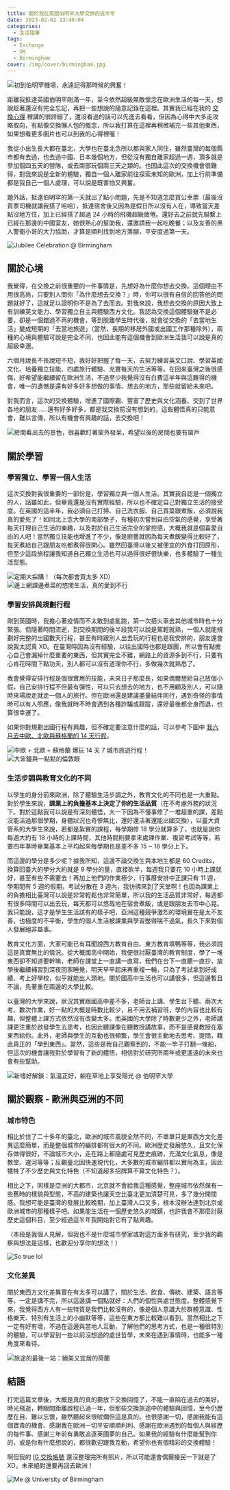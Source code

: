 ```yaml
---
title: 關於我在英國伯明罕大學交換的這半年
date: 2023-02-02 13:40:04
categories:
  - 生活隨筆
tags:
  - Exchange
  - UK
  - Birmingham
cover: /img/cover/birmingham.jpg
---
```


![初到伯明罕機場，永遠記得那時候的興奮！](img/post/2023_02/airport.jpg)

距離我抵達英國伯明罕剛滿一年，至今依然超級無敵懷念在歐洲生活的每一天，想說趁著還沒有完全忘記，再把一些想說的隨意記錄在這裡。其實我已經在我的 [交換心得](https://drive.google.com/file/d/14SxoAykrN-P9K9EWbZMy3JPj-MPAvaqB/view?usp=sharing) 裡講的很詳細了，還沒看過的話可以先進去看看，但因為心得中大多走攻略取向，有點像交換懶人包的概念，所以我打算在這裡再稍微補充一些其他東西，如果想看更多圖片也可以到我的心得裡喔！

我從小出生長大都在臺北，大學也在臺北念所以都與家人同住，雖然臺灣的每個縣市都有去過，也去過中國、日本幾個地方，但從沒有獨自離家超過一週，頂多就是參加個四五天的營隊，或去南部玩個兩三天之類的。也因此這次的交換機會很難得，對我來說是全新的體驗，獨自一個人離家前往探索未知的歐洲，加上行前準備都是我自己一個人處理，可以說是既害怕又興奮。

題外話，抵達伯明罕的第一天就出了點小問題，先是不知道怎麼買公車票（最後沒買票司機就讓我搭了哈哈），抵達宿舍後又因為是假日所以沒有人在，導致當天差點沒地方住，加上已經搭了超過 24 小時的飛機超級疲倦。還好去之前就先聯繫上已經在那邊的中國室友，她很熱心的幫助我，還邀請我一起吃晚餐；以及友善的黑人警衛小哥的大力協助，才算是順利找到地方落腳，平安度過第一天。

![Jubilee Celebration @ Birmingham](img/post/2023_02/brum.jpg)

## 關於心境
我覺得，在交換之前很重要的一件事情是，先想好為什麼你想去交換。這個理由不用很高尚，只要別人問你「為什麼想去交換？」時，你可以很有自信的回答他的問題就好了，這就足以證明你不是為了去而去。對我來說，我想去交換的原因大致上有訓練英文能力、學習獨立自主與體驗西方文化。我認為交換這個體驗雖不是必要，卻是一個錯過不再的機會，等到脫離學生時代後，就會從交換的「去當地生活」變成短期的「去當地旅遊」（當然，長期的移居外國或出國工作那種除外），兩種的心境與體驗可說是完全不同，也因此能有這個機會到歐洲生活我可以說是真的超級幸運。

六個月說長不長說短不短，我好好把握了每一天，去努力練習英文口說、學習英國文化、培養獨立技能、四處旅行體驗、充實每天的生活等等。在回來臺灣之後很感傷，好希望能繼續留在歐洲生活，不過至少我覺得沒有白費這半年與這難得的機會，唯一的遺憾是還有好多好多想做的事情、想去的地方，那些就留給未來吧。

對我而言，這次的交換體驗，增進了國際觀、豐富了歷史與文化涵養、交到了世界各地的朋友......還有好多好多，都是我交換前沒有想到的，這些體悟真的只能意會，難以言傳，所以有機會有興趣的話，去交換吧！

![房間看出去的景色，很喜歡盯著窗外發呆，希望以後的房間也要有窗戶](img/post/2023_02/window.jpg)

## 關於學習
### 學習獨立、學習一個人生活
這次交換對我很重要的一部份是，學習獨立與一個人生活。其實我自認是一個獨立的人，話雖如此，但畢竟還是沒有實際經驗，所以也不確定自己對獨立生活的接受度。在英國的這半年，我必須自己打掃、自己洗衣服、自己買菜跟煮飯，必須說我真的愛死了！如同北上念大學的南部學子，有種初次嘗到自由空氣的感覺，享受著每天打理自己生活的樂趣，以及對於自己生活完全的掌控感，大概我就是個喜愛自由的人吧！當然獨立技能也增進了不少，像是廚藝就因為每天煮飯變得比較好了，每天煮給自己跟朋友吃都煮得很開心。雖然回臺灣以後又被便宜的外食打回原形，但至少這段旅程讓我知道自己獨立生活也可以過得很好很快樂，也多體驗了一種生活型態。

![定期大採購！（每次都會買太多 XD）](img/post/2023_02/shopping.jpg)
![邊上網課邊煮菜的悠閒生活，真的愛到不行](img/post/2023_02/cook.jpg)

### 學習安排與規劃行程
剛到英國時，我擔心著疫情而不太敢到處亂跑，第一次搭火車去其他城市時也十分緊張。但隨著時間流逝，到交換期間的後半段我可以說是駕輕就熟，一個人就能規劃好完整的出國數天行程，甚至有時跟別人出去玩的行程也是我安排的，朋友還會說我太認真 XD。在臺灣時因為沒有經驗，以往出國時也都是跟團，所以會有點擔心自己會漏掉什麼重要的東西，但其實完全不難，網路上的資源多到不行，只要有心肯花時間下點功夫，別人都可以沒有道理你不行，多做幾次就熟悉了。

我會覺得安排行程是個很實用的技能，未來日子那麼長，如果偶爾想給自己放個小假，自己安排行程不但最有彈性，可以只去想去的地方，也不用顧及別人，可以隨時來場說走就走一個人的旅行。但在歐洲還是建議盡量結伴同行，遇到奇怪的事情時可以有人照應，像我就時不時會遇到各種詐騙或跟蹤，還好最後都全身而退，也算很幸運了。

如果你對規劃出國行程有興趣，但不確定要注意什麼的話，可以參考下圖中 [我六月去中歐、北歐與蘇格蘭的 14 天行程](https://docs.google.com/document/d/1n1U8HdAEks4StN_Mv4-9Ia-KjvNahi8qiqnR44YBMS8/edit?usp=sharing)。

![中歐 + 北歐 + 蘇格蘭 爆玩 14 天 7 城市旅遊行程！](img/post/2023_02/travel_plan.png)
![大笨鐘與一點點的倫敦眼](img/post/2023_02/london.jpg)

### 生活步調與教育文化的不同
以學生的身分前來歐洲，除了體驗生活步調之外，教育文化的不同也是一大重點。對於學生來說，**課業上的負擔基本上決定了你的生活品質**（在不考慮外務的狀況下。對於這點我可以說是有深刻體悟，大一下因為不懂事修了一堆超重的課，差點沒能活過那個學期，身體狀況也奇慘無比，還好還活著還能出國交換），以臺大資管系的大學生來說，若都是紮實的課程，每學期修 18 學分就算多了，也就是說你每週大約有 18 小時的上課時間，其他時間則要拿來處理作業、複習考試等等，若要四年準時畢業基本上平均起來每學期也是差不多 15 ~ 18 學分上下。

而這邊的學分是多少呢？據我所知，這邊不論交換生與本地生都是 60 Credits，換算回臺大的學分大約就是 9 學分的量，直接砍半，每週我只要花 10 小時上課就好，甚至有些不需要去！再加上他們的作業極少，行事曆安排中正課只有 11 週，學期間有 5 週的假期，考試分散在 3 週內，我彷彿來到了天堂啊！也因為課業上的負擔相比臺灣可以說是非常輕鬆也非常簡單，所以我的生活品質非常好，每週都有很多時間可以出去玩，每天都可以悠哉地在宿舍煮飯，或是跟朋友去市中心晃。我只能說，這才是學生生活該有的樣子吧，亞洲這種競爭激烈的環境實在是太不友善，也極度的不平衡，學生的個人生活被課業與學習壓得喘不過氣，長久下來對個人發展絕非益事。

教育文化方面，大家可能已有耳聞說西方教育自由、東方教育填鴨等等，我必須說這是真實無比的情況。從大概國高中開始，我便很討厭臺灣的教育制度，學了一堆東西卻不知道要幹嘛，老師在課堂上一直講一直寫，我們在台下一直聽一直抄，放學後繼續補習到深夜回家睡覺，明天早早起床再重複一輪，只為了考試拿到好成績、考上好學校，似乎就能出人頭地。關於國高中生活也可以講很多，但這邊暫且不論，先著重在兩邊的大學比較。

以臺灣的大學來說，狀況其實跟國高中差不多，老師台上講、學生台下聽、兩次大考、數次作業，好一點的大概是時數比較少，且不用去補習班，學的內容也比較有趣，但整體上課方式依然沒有改變太多。而英國的大學除了時數更少之外，老師講課更注重於啟發學生去思考，也因此聽課像在聽教授講故事，而不是感覺教授在塞東西給你。此外，老師與學生的互動也很頻繁，學生會很主動地去思考、提問，藉此真正的「學到東西」。當然，這些是我自己觀察到的，不能一竿子打翻一條船，但這次的機會讓我對於學習有了新的體悟，相信對於研究所兩年或更遙遠的未來也會有些幫助。

![新嗜好解鎖：氣溫正好，躺在草地上享受陽光 @ 伯明罕大學](img/post/2023_02/lay_on_grass.jpg)

## 關於觀察 - 歐洲與亞洲的不同
### 城市特色
相比於住了二十多年的臺北，歐洲的城市風貌全然不同，不單單只是東西方文化差異這麼簡單，而是整個城市的編排都有很大的不同。歐洲歷史發展悠久，且文化保存做得很好，不論城市大小，走在路上都隨處可見歷史痕跡，充滿文化氣息，像是教堂、運河等等；反觀臺北因快速現代化，大多數的城市編排都以實用為主，因此犧牲了不少歷史與文化特色（不知道超多招牌算不算文化特色？）。

相比之下，同樣是亞洲的大都市，北京就不會給我這種感覺，整座城市依然保有一些舊時的樣貌與型態，不高的建築也讓天空比臺北更加清楚可見，多了幾分開闊感。我想可能是臺灣的發展比較晚期，加上臺灣人口又多，根本沒辦法達到北京或歐洲城市的那種樣子吧。如果能生活在一個歷史悠久的城鎮，也許我會不那麼討厭歷史這個科目，至少經過這半年我開始對它有了點興趣。

（本段是我個人見解，但我也不是什麼城市學家或對這方面多有研究，至少我的觀察與想法是這樣，也歡迎分享你的想法！）

![So true lol](img/post/2023_02/european_city.jpg)

### 文化差異
關於東西方文化差異實在有太多可以講了，關於生活、飲食、傳統、建築、語言等等，一定是講不完，所以這邊講一個點就好：人們的個性與處世態度。整體感覺下來，我覺得西方人有一些特質是我們比較沒有的，像是個人意識大於群體意識、性格樂天、特別有生活上的小幽默等等，這些在東方都比較難以看到。當然相比之下一定有好有壞，不過在這邊與當地人互動，了解他們的思考方式，也是一種很特別的體驗，可以學習到一些以前沒想過的處世哲學，未來在遇到事情時，也能多一種角度來看待。

![旅途的最後一站：絕美又宜居的荷蘭](img/post/2023_02/netherland.jpg)


## 結語
打完這篇文章後，大概是真的真的要放下交換回憶了，不能一直陷在過去的美好。時光飛逝，轉眼間距離啟程已過一年，但那些交換旅途中的體驗與回憶，至今仍歷歷在目、難以忘懷，雖然聽起來很唬爛但這是真的。也很感謝一切，感謝我能有這個寶貴的機會、感謝我在歐洲一切平安順順利利、感謝在歐洲遇到的每個人與經歷的每件事、感謝三年前有勇敢追逐英國夢的自己。如果我的經驗有什麼能幫到你的，或是你有什麼想說的，都很歡迎跟我互動，希望你也有個精彩的交換體驗！

啊但我的 [IG 交換帳號](https://www.instagram.com/jacksuklife/) 還沒整理完所有照片，所以可能還會偶爾擾民一下就是了 XD。未來絕對還要再回去歐洲！

![Me @ University of Birmingham](img/post/2023_02/me_uob.jpg)
